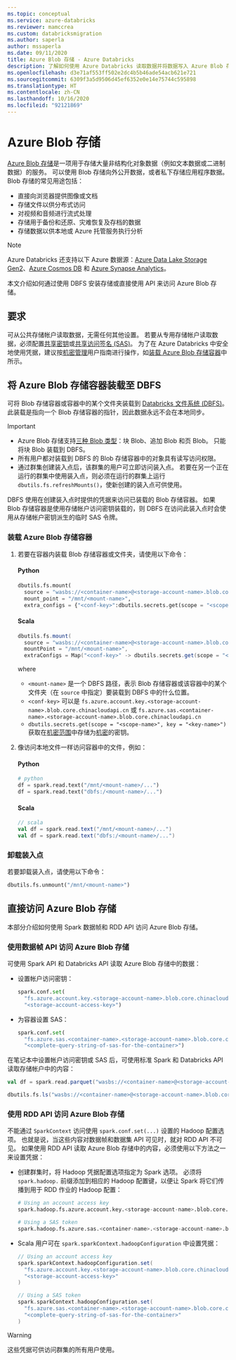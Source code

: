 ```yaml
---
ms.topic: conceptual
ms.service: azure-databricks
ms.reviewer: mamccrea
ms.custom: databricksmigration
ms.author: saperla
author: mssaperla
ms.date: 09/11/2020
title: Azure Blob 存储 - Azure Databricks
description: 了解如何使用 Azure Databricks 读取数据并将数据写入 Azure Blob 存储。
ms.openlocfilehash: d3e71af553ff502e2dc4b5b46ade54acb621e721
ms.sourcegitcommit: 6309f3a5d9506d45ef6352e0e14e75744c595898
ms.translationtype: HT
ms.contentlocale: zh-CN
ms.lasthandoff: 10/16/2020
ms.locfileid: "92121869"
---
```

# <a name="azure-blob-storage"></a><a id="azure-blob-storage"> </a><a id="azure-storage"> </a>Azure Blob 存储

[Azure Blob 存储](/storage/blobs/)是一项用于存储大量非结构化对象数据（例如文本数据或二进制数据）的服务。 可以使用 Blob 存储向外公开数据，或者私下存储应用程序数据。 Blob 存储的常见用途包括：

* 直接向浏览器提供图像或文档
* 存储文件以供分布式访问
* 对视频和音频进行流式处理
* 存储用于备份和还原、灾难恢复及存档的数据
* 存储数据以供本地或 Azure 托管服务执行分析

> [!NOTE]
>
> Azure Databricks 还支持以下 Azure 数据源：[Azure Data Lake Storage Gen2](azure-datalake-gen2.md)、[Azure Cosmos DB](cosmosdb-connector.md) 和 [Azure Synapse Analytics](synapse-analytics.md)。

本文介绍如何通过使用 DBFS 安装存储或直接使用 API 来访问 Azure Blob 存储。

## <a name="requirements"></a>要求

可从公共存储帐户读取数据，无需任何其他设置。 若要从专用存储帐户读取数据，必须配置[共享密钥](https://docs.microsoft.com/rest/api/storageservices/authorize-with-shared-key)或[共享访问签名 (SAS)](/storage/common/storage-dotnet-shared-access-signature-part-1)。 为了在 Azure Databricks 中安全地使用凭据，建议按[机密管理](../../../security/secrets/index.md#secrets-user-guide)用户指南进行操作，如[装载 Azure Blob 存储容器](#mount-azure-blob)中所示。

## <a name="mount-azure-blob-storage-containers-to-dbfs"></a><a id="mount-azure-blob-storage"> </a><a id="mount-azure-blob-storage-containers-to-dbfs"> </a>将 Azure Blob 存储容器装载至 DBFS

可将 Blob 存储容器或容器中的某个文件夹装载到 [Databricks 文件系统 (DBFS)](../../databricks-file-system.md)。 此装载是指向一个 Blob 存储容器的指针，因此数据永远不会在本地同步。

> [!IMPORTANT]
>
> * Azure Blob 存储支持[三种 Blob 类型](/storage/blobs/storage-blobs-introduction#blobs)：块 Blob、追加 Blob 和页 Blob。 只能将块 Blob 装载到 DBFS。
> * 所有用户都对装载到 DBFS 的 Blob 存储容器中的对象具有读写访问权限。
> * 通过群集创建装入点后，该群集的用户可立即访问装入点。 若要在另一个正在运行的群集中使用装入点，则必须在运行的群集上运行 `dbutils.fs.refreshMounts()`，使新创建的装入点可供使用。

DBFS 使用在创建装入点时提供的凭据来访问已装载的 Blob 存储容器。
如果 Blob 存储容器是使用存储帐户访问密钥装载的，则 DBFS 在访问此装入点时会使用从存储帐户密钥派生的临时 SAS 令牌。

### <a name="mount-an-azure-blob-storage-container"></a><a id="mount-an-azure-blob-storage-container"> </a><a id="mount-azure-blob"> </a>装载 Azure Blob 存储容器

1. 若要在容器内装载 Blob 存储容器或文件夹，请使用以下命令：

   #### <a name="python"></a>Python

   ```python
   dbutils.fs.mount(
     source = "wasbs://<container-name>@<storage-account-name>.blob.core.chinacloudapi.cn",
     mount_point = "/mnt/<mount-name>",
     extra_configs = {"<conf-key>":dbutils.secrets.get(scope = "<scope-name>", key = "<key-name>")})
   ```

   #### <a name="scala"></a>Scala

   ```scala
   dbutils.fs.mount(
     source = "wasbs://<container-name>@<storage-account-name>.blob.core.chinacloudapi.cn/<directory-name>",
     mountPoint = "/mnt/<mount-name>",
     extraConfigs = Map("<conf-key>" -> dbutils.secrets.get(scope = "<scope-name>", key = "<key-name>")))
   ```

   where

   * `<mount-name>` 是一个 DBFS 路径，表示 Blob 存储容器或该容器中的某个文件夹（在 `source` 中指定）要装载到 DBFS 中的什么位置。
   * `<conf-key>` 可以是 `fs.azure.account.key.<storage-account-name>.blob.core.chinacloudapi.cn` 或 `fs.azure.sas.<container-name>.<storage-account-name>.blob.core.chinacloudapi.cn`
   * `dbutils.secrets.get(scope = "<scope-name>", key = "<key-name>")` 获取在[机密范围](../../../security/secrets/secret-scopes.md)中存储为[机密](../../../security/secrets/secrets.md)的密钥。
2. 像访问本地文件一样访问容器中的文件，例如：

   #### <a name="python"></a>Python

   ```python
   # python
   df = spark.read.text("/mnt/<mount-name>/...")
   df = spark.read.text("dbfs:/<mount-name>/...")
   ```

   #### <a name="scala"></a>Scala

   ```scala
   // scala
   val df = spark.read.text("/mnt/<mount-name>/...")
   val df = spark.read.text("dbfs:/<mount-name>/...")
   ```

### <a name="unmount-a-mount-point"></a>卸载装入点

若要卸载装入点，请使用以下命令：

```python
dbutils.fs.unmount("/mnt/<mount-name>")
```

## <a name="access-azure-blob-storage-directly"></a>直接访问 Azure Blob 存储

本部分介绍如何使用 Spark 数据帧和 RDD API 访问 Azure Blob 存储。

### <a name="access-azure-blob-storage-using-the-dataframe-api"></a>使用数据帧 API 访问 Azure Blob 存储

可使用 Spark API 和 Databricks API 读取 Azure Blob 存储中的数据：

* 设置帐户访问密钥：

  ```python
  spark.conf.set(
    "fs.azure.account.key.<storage-account-name>.blob.core.chinacloudapi.cn",
    "<storage-account-access-key>")
  ```

* 为容器设置 SAS：

  ```python
  spark.conf.set(
    "fs.azure.sas.<container-name>.<storage-account-name>.blob.core.chinacloudapi.cn",
    "<complete-query-string-of-sas-for-the-container>")
  ```

在笔记本中设置帐户访问密钥或 SAS 后，可使用标准 Spark 和 Databricks API 读取存储帐户中的内容：

```scala
val df = spark.read.parquet("wasbs://<container-name>@<storage-account-name>.blob.core.chinacloudapi.cn/<directory-name>")

dbutils.fs.ls("wasbs://<container-name>@<storage-account-name>.blob.core.chinacloudapi.cn/<directory-name>")
```

### <a name="access-azure-blob-storage-using-the-rdd-api"></a>使用 RDD API 访问 Azure Blob 存储

不能通过 `SparkContext` 访问使用 `spark.conf.set(...)` 设置的 Hadoop 配置选项。 也就是说，当这些内容对数据帧和数据集 API 可见时，就对 RDD API 不可见。 如果使用 RDD API 读取 Azure Blob 存储中的内容，必须使用以下方法之一来设置凭据：

* 创建群集时，将 Hadoop 凭据配置选项指定为 Spark 选项。 必须将 `spark.hadoop.` 前缀添加到相应的 Hadoop 配置键，以便让 Spark 将它们传播到用于 RDD 作业的 Hadoop 配置：

  ```python
  # Using an account access key
  spark.hadoop.fs.azure.account.key.<storage-account-name>.blob.core.chinacloudapi.cn <storage-account-access-key>

  # Using a SAS token
  spark.hadoop.fs.azure.sas.<container-name>.<storage-account-name>.blob.core.chinacloudapi.cn <complete-query-string-of-sas-for-the-container>
  ```

* Scala 用户可在 `spark.sparkContext.hadoopConfiguration` 中设置凭据：

  ```scala
  // Using an account access key
  spark.sparkContext.hadoopConfiguration.set(
    "fs.azure.account.key.<storage-account-name>.blob.core.chinacloudapi.cn",
    "<storage-account-access-key>"
  )

  // Using a SAS token
  spark.sparkContext.hadoopConfiguration.set(
    "fs.azure.sas.<container-name>.<storage-account-name>.blob.core.chinacloudapi.cn",
    "<complete-query-string-of-sas-for-the-container>"
  )
  ```

> [!WARNING]
>
> 这些凭据可供访问群集的所有用户使用。